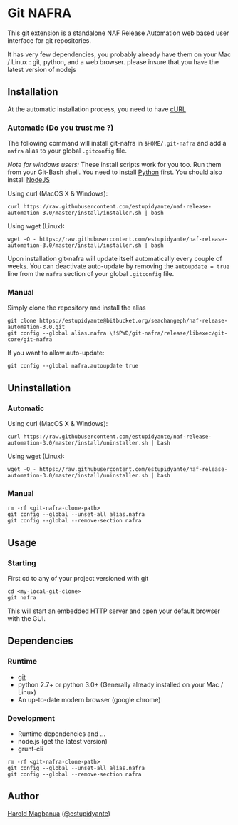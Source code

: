 # Git NAFRA

This git extension is a standalone NAF Release Automation web based user interface for git repositories.

It has very few dependencies, you probably already have them on your
Mac / Linux : git, python, and a web browser. please insure that you have the latest version of nodejs

## Installation

At the automatic installation process, you need to have [cURL](https://curl.haxx.se/dlwiz/?type=bin&os=Win32&flav=-&ver=2000%2FXP)

### Automatic (Do you trust me ?)

The following command will install git-nafra in `$HOME/.git-nafra` and add a `nafra` alias to your global `.gitconfig` file.

*Note for windows users:* These install scripts work for you too. Run them from your Git-Bash shell.
You need to install [Python](https://www.python.org/downloads/) first.
You should also install [NodeJS](https://nodejs.org/en/)

Using curl (MacOS X & Windows):
```
curl https://raw.githubusercontent.com/estupidyante/naf-release-automation-3.0/master/install/installer.sh | bash
```
Using wget (Linux):
```
wget -O - https://raw.githubusercontent.com/estupidyante/naf-release-automation-3.0/master/install/installer.sh | bash
```
Upon installation git-nafra will update itself automatically every couple of weeks.
You can deactivate auto-update by removing the `autoupdate = true` line from the
`nafra` section of your global `.gitconfig` file.

### Manual

Simply clone the repository and install the alias

```
git clone https://estupidyante@bitbucket.org/seachangeph/naf-release-automation-3.0.git
git config --global alias.nafra \!$PWD/git-nafra/release/libexec/git-core/git-nafra
```

If you want to allow auto-update:
```
git config --global nafra.autoupdate true
```

## Uninstallation

### Automatic

Using curl (MacOS X & Windows):
```
curl https://raw.githubusercontent.com/estupidyante/naf-release-automation-3.0/master/install/uninstaller.sh | bash
```
Using wget (Linux):
```
wget -O - https://raw.githubusercontent.com/estupidyante/naf-release-automation-3.0/master/install/uninstaller.sh | bash
```

### Manual

```
rm -rf <git-nafra-clone-path>
git config --global --unset-all alias.nafra
git config --global --remove-section nafra
```

## Usage

### Starting

First cd to any of your project versioned with git
```
cd <my-local-git-clone>
git nafra
```

This will start an embedded HTTP server and open your default browser with the GUI.

## Dependencies

### Runtime

- [git](https://git-scm.com/downloads)
- python 2.7+ or python 3.0+ (Generally already installed on your Mac / Linux)
- An up-to-date modern browser (google chrome)

### Development

- Runtime dependencies and ...
- node.js (get the latest version)
- grunt-cli

```
rm -rf <git-nafra-clone-path>
git config --global --unset-all alias.nafra
git config --global --remove-section nafra
```

## Author

[Harold Magbanua](mailto:estupidyante@gmail.com) ([@estupidyante](https://twitter.com/estupidyante))
